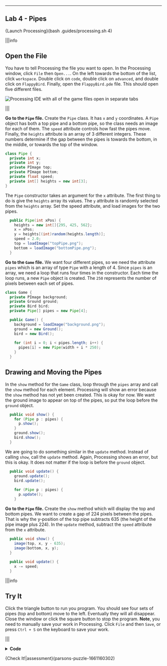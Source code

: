----------

## Lab 4 - Pipes

{Launch Processing}(bash .guides/processing.sh 4)

|||info
## Open the File
You have to tell Processing the file you want to open. In the Processing window, click `File` then `Open...`. On the left towards the bottom of the list, click `workspace`. Double click on `code`, double click on `advanced`, and double click on `FlappyBird`. Finally, open the `FlappyBird.pde` file. This should open five different files.

![Processing IDE with all of the game files open in separate tabs](.guides/img/advanced/files.png)

|||

**Go to the `Pipe` file.** Create the `Pipe` class. It has `x` and `y` coordinates. A `Pipe` object has both a top pipe and a bottom pipe, so the class needs an image for each of them. The `speed` attribute controls how fast the pipes move. Finally, the `heights` attribute is an array of 3 different integers. These numbers determine if the gap between the pipes is towards the bottom, in the middle, or towards the top of the window.

```java
class Pipe {
  private int x;
  private int y;
  private PImage top;
  private PImage bottom;
  private float speed;
  private int[] heights = new int[3];
}
```

The `Pipe` constructor takes an argument for the `x` attribute. The first thing to do is give the `heights` array its values. The `y` attribute is randomly selected from the `heights` array. Set the speed attribute, and load images for the two pipes.

```java
  public Pipe(int xPos) {
    heights = new int[]{295, 425, 562};
    x = xPos;
    y = heights[(int)random(heights.length)];
    speed = 2.0;
    top = loadImage("topPipe.png");
    bottom = loadImage("bottomPipe.png");
  }
```

**Go to the `Game` file.** We want four different pipes, so we need the attribute `pipes` which is an array of type `Pipe` with a length of 4. Since `pipes` is an array, we need a loop that runs four times in the constructor. Each time the loop runs, a new `Pipe` object is created. The `250` represents the number of pixels between each set of pipes.

```java
class Game {
  private PImage background;
  private Ground ground;
  private Bird bird;
  private Pipe[] pipes = new Pipe[4];

  public Game() {
    background = loadImage("background.png");
    ground = new Ground();
    bird = new Bird();
    
    for (int i = 0; i < pipes.length; i++) {
      pipes[i] = new Pipe(width + i * 250);
    }
  }
```

## Drawing and Moving the Pipes

In the `show` method for the `Game` class, loop through the `pipes` array and call the `show` method for each element. Processing will show an error because the `show` method has not yet been created. This is okay for now. We want the ground image to appear on top of the pipes, so put the loop before the `ground` object.

```java
  public void show() {
    for (Pipe p : pipes) {
      p.show();
    }
    ground.show();
    bird.show();
  }
```

We are going to do something similar in the `update` method. Instead of calling `show`, call the `update` method. Again, Processing shows an error, but this is okay. It does not matter if the loop is before the `ground` object.

```java
  public void update() {
    ground.update();
    bird.update();
    
    for (Pipe p : pipes) {
      p.update();
    }
```

**Go to the `Pipe` file.** Create the `show` method which will display the top and bottom pipes. We want to create a gap of 224 pixels between the pipes. That is why the y-position of the top pipe subtracts 635 (the height of the pipe image plus 224). In the `update` method, subtract the `speed` attribute from the `x` attribute.

```java
  public void show() {
    image(top, x, y - 635);
    image(bottom, x, y);
  }
  
  public void update() {
    x -= speed;
  }
```

|||info
## Try It
Click the triangle button to run you program. You should see four sets of pipes (top and bottom) move to the left. Eventually they will all disappear. Close the window or click the square button to stop the program. **Note**, you need to manually save your work in Processing. Click `File` and then `Save`, or press `Ctrl + S` on the keyboard to save your work.

|||

<details>
  <summary><Strong>Code</Strong></summary>
  Your code should look like this:
  
  ### `FlappyBird` File
  
  ```java
  Game game;

  void setup() {
    size(400, 719);
    game = new Game();
  }

  void draw() {
    background(game.getBackground());
    game.show();
    game.update();
  }

  void mouseClicked() {
    game.bird.flap();
  }
  ```
  
  ### `Game` File
  
  ```java
  class Game {
    private PImage background;
    private Ground ground;
    private Bird bird;
    private Pipe[] pipes = new Pipe[4];

    public Game() {
      background = loadImage("background.png");
      ground = new Ground();
      bird = new Bird();

      for (int i = 0; i < pipes.length; i++) {
        pipes[i] = new Pipe(width + i * 250);
      }
    }

    public PImage getBackground() {
      return background;
    }

    public void show() {
      for (Pipe p : pipes) {
        p.show();
      }
      ground.show();
      bird.show();
    }

    public void update() {
      ground.update();
      bird.update();

      for (Pipe p : pipes) {
        p.update();
      }
    }
  }
  ```
  
  ### `Ground` File
  
  ```java
  class Ground {
    private PImage ground;
    private int x;

    public Ground() {
      ground = loadImage("ground.png");
      x = 0;
    }

    public void show() {
      image(ground, x, 650);
      image(ground, x + 470, 650);
    }

    public void update() {
      x -= 1;
      if (x <= -470) {
        x = 0;
      }
    }
  }
  ```
  
  ### `Bird` File
  
  ```java
  class Bird {
    private PImage bird;
    private float x;
    private float y;
    private float gravity;
    private float velocity;

    public Bird() {
      bird = loadImage("bird.png");
      x = 70;
      y = 80;
      gravity = 0.1;
      velocity = 0;
    }

    public float getX() {
      return x;
    }

    public float getY() {
      return y;
    }

    public void setY(float newY) {
      y = newY;
    }
  
    public void setVelocity(float newVelocity) {
      velocity = newVelocity;
    }

    public void show() {
      image(bird, x, y);
    }

    public void update() {
      velocity += gravity;
      y += velocity;
      y = constrain(y, 0, 612);
    }

    public void flap() {
      velocity = 0;
      velocity -= 2.5;
    }
  }
  ```
  
  ### `Pipe` File
  
  ```java
  class Pipe {
    private int x;
    private int y;
    private PImage top;
    private PImage bottom;
    private float speed;
    private int[] heights = new int[3];

    public Pipe(int xPos) {
      heights = new int[]{295, 425, 562};
      x = xPos;
      y = heights[(int)random(heights.length)];
      speed = 2.0;
      top = loadImage("topPipe.png");
      bottom = loadImage("bottomPipe.png");
    }

    public void show() {
      image(top, x, y - 635);
      image(bottom, x, y);
    }

    public void update() {
      x -= speed;
    }
  }
  ```
  
</details>

{Check It!|assessment}(parsons-puzzle-1661160302)
